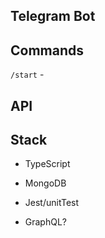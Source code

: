 ## Telegram Bot



## Commands
``/start`` - 


## API



## Stack
- TypeScript
- MongoDB
- Jest/unitTest

- GraphQL?

